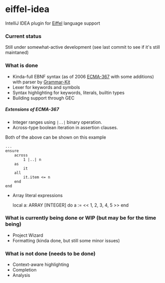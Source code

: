 # eiffel-idea
IntelliJ IDEA plugin for [Eiffel](http://eiffel.org) language support

### Current status
Still under somewhat-active development (see last commit to see if it's still maintaned)

### What is done
* Kinda-full EBNF syntax (as of 2006 [ECMA-367](http://www.ecma-international.org/publications/files/ECMA-ST/ECMA-367.pdf) with some additions) with parser by [Grammar-Kit](http://github.com/JetBrains/Grammar-Kit)
* Lexer for keywords and symbols
* Syntax highlighting for keywords, literals, builtin types
* Building support through GEC

##### Extensions of ECMA-367
* Integer ranges using `|..|` binary operation.
* Across-type boolean iteration in assertion clauses.

Both of the above can be shown on this example

    ...
    ensure
        across 
            1 |..| n
        as
            it
        all
            it.item <= n
        end
    end
    
* Array literal expressions

    local
        a: ARRAY [INTEGER]
    do
        a := << 1, 2, 3, 4, 5 >>
    end
        

### What is currently being done or WIP (but may be for the time being)
* Project Wizard
* Formatting (kinda done, but still some minor issues)

### What is not done (needs to be done)
* Context-aware highlighting
* Completion
* Analysis